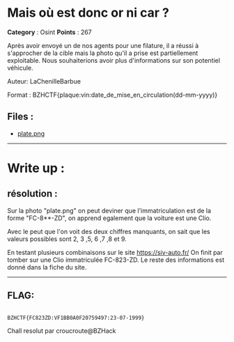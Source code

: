 # Mais où est donc or ni car ?

**Category** : Osint
**Points** : 267

Après avoir envoyé un de nos agents pour une filature, il a réussi à s'approcher de la cible mais la photo qu'il a prise est partiellement exploitable. Nous souhaiterions avoir plus d'informations sur son potentiel véhicule.

Auteur: LaChenilleBarbue

Format : BZHCTF{plaque:vin:date_de_mise_en_circulation(dd-mm-yyyy)}

## Files : 
 - [plate.png](./plate.png)


___
# Write up : 
## résolution : 
Sur la photo "plate.png" on peut deviner que l'immatriculation est de la forme "FC-8**-ZD", on apprend egalement que la voiture est une Clio.

Avec le peut que l'on voit des deux chiffres manquants, on sait que les valeurs possibles sont 2, 3 ,5, 6 ,7 ,8 et 9.

En testant plusieurs combinaisons sur le site https://siv-auto.fr/ On finit par tomber sur une Clio immatriculée FC-823-ZD.
Le reste des informations est donné dans la fiche du site. 
___
## FLAG: 
```

BZHCTF{FC823ZD:VF1BB0A0F20759497:23-07-1999}
```
Chall resolut par croucroute@BZHack